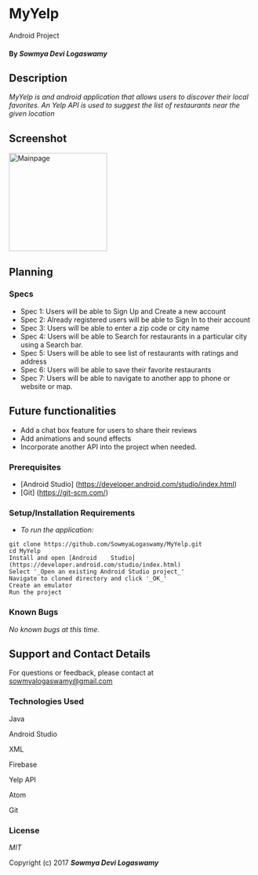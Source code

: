 # MyYelp
Android Project

#### By _**Sowmya Devi Logaswamy**_

## Description
_MyYelp is and android application that allows users to discover their local favorites. An Yelp API is used to suggest the list of restaurants near the given location_

## Screenshot
<img src="https://github.com/SowmyaLogaswamy/MyYelp/blob/master/screenshots/main_activity.png" alt="Mainpage" width= "200px"/>

## Planning

### Specs
* Spec 1: Users will be able to Sign Up and Create a new account
* Spec 2: Already registered users will be able to Sign In to their account
* Spec 3: Users will be able to enter a zip code or city name
* Spec 4: Users will be able to Search for restaurants in a particular city using a Search bar.
* Spec 5: Users will be able to see list of restaurants with ratings and address
* Spec 6: Users will be able to save their favorite restaurants
* Spec 7: Users will be able to navigate to another app to phone or website or map.

## Future functionalities
  * Add a chat box feature for users to share their reviews
  * Add animations and sound effects
  * Incorporate another API into the project when needed.

### Prerequisites
  * [Android Studio] (https://developer.android.com/studio/index.html)
  * [Git] (https://git-scm.com/)

### Setup/Installation Requirements

 * _To run the application:_
 ```
 git clone https://github.com/SowmyaLogaswamy/MyYelp.git
 cd MyYelp
 Install and open [Android    Studio](https://developer.android.com/studio/index.html)
 Select '_Open an existing Android Studio project_'
 Navigate to cloned directory and click '_OK_'
 Create an emulator
 Run the project

 ```
### Known Bugs
_No known bugs at this time._

## Support and Contact Details
For questions or feedback, please contact at sowmyalogaswamy@gmail.com

### Technologies Used

Java

Android Studio

XML

Firebase

Yelp API

Atom

Git

### License

*MIT*

Copyright (c) 2017 **_Sowmya Devi Logaswamy_**
